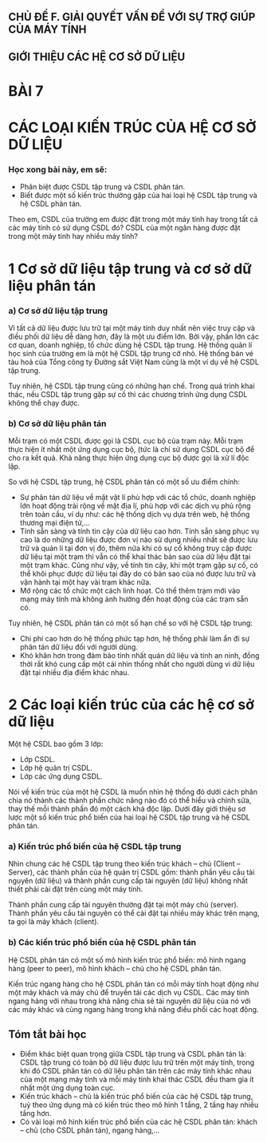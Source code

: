 ## CHỦ ĐỀ F. GIẢI QUYẾT VẤN ĐỀ VỚI SỰ TRỢ GIÚP CỦA MÁY TÍNH
## GIỚI THIỆU CÁC HỆ CƠ SỞ DỮ LIỆU
# BÀI 7
# CÁC LOẠI KIẾN TRÚC CỦA HỆ CƠ SỞ DỮ LIỆU

### Học xong bài này, em sẽ:

- Phân biệt được CSDL tập trung và CSDL phân tán.
- Biết được một số kiến trúc thường gặp của hai loại hệ CSDL tập trung và hệ CSDL phân tán.

Theo em, CSDL của trường em được đặt trong một máy tính hay trong tất cả các máy tính có sử dụng CSDL đó? CSDL của một ngân hàng được đặt trong một máy tính hay nhiều máy tính?

# 1 Cơ sở dữ liệu tập trung và cơ sở dữ liệu phân tán

### a) Cơ sở dữ liệu tập trung

Vì tất cả dữ liệu được lưu trữ tại một máy tính duy nhất nên việc truy cập và điều phối dữ liệu dễ dàng hơn, đây là một ưu điểm lớn. Bởi vậy, phần lớn các cơ quan, doanh nghiệp, tổ chức dùng hệ CSDL tập trung. Hệ thống quản lí học sinh của trường em là một hệ CSDL tập trung cỡ nhỏ. Hệ thống bán vé tàu hoả của Tổng công ty Đường sắt Việt Nam cũng là một ví dụ về hệ CSDL tập trung.

Tuy nhiên, hệ CSDL tập trung cũng có những hạn chế. Trong quá trình khai thác, nếu CSDL tập trung gặp sự cố thì các chương trình ứng dụng CSDL không thể chạy được.

### b) Cơ sở dữ liệu phân tán

Mỗi trạm có một CSDL được gọi là CSDL cục bộ của trạm này. Mỗi trạm thực hiện ít nhất một ứng dụng cục bộ, (tức là chỉ sử dụng CSDL cục bộ để cho ra kết quả. Khả năng thực hiện ứng dụng cục bộ được gọi là xử lí độc lập.

So với hệ CSDL tập trung, hệ CSDL phân tán có một số ưu điểm chính:

- Sự phân tán dữ liệu về mặt vật lí phù hợp với các tổ chức, doanh nghiệp lớn hoạt động trải rộng về mặt địa lí, phù hợp với các dịch vụ phủ rộng trên toàn cầu, ví dụ như: các hệ thống dịch vụ dựa trên web, hệ thống thương mại điện tử,...
- Tính sẵn sàng và tính tin cậy của dữ liệu cao hơn. Tính sẵn sàng phục vụ cao là do những dữ liệu được đơn vị nào sử dụng nhiều nhất sẽ được lưu trữ và quản lí tại đơn vị đó, thêm nữa khi có sự cố không truy cập được dữ liệu tại một trạm thì vẫn có thể khai thác bản sao của dữ liệu đặt tại một trạm khác. Cũng như vậy, về tính tin cậy, khi một trạm gặp sự cố, có thể khôi phục được dữ liệu tại đây do có bản sao của nó được lưu trữ và vận hành tại một hay vài trạm khác nữa.
- Mở rộng các tổ chức một cách linh hoạt. Có thể thêm trạm mới vào mạng máy tính mà không ảnh hưởng đến hoạt động của các trạm sẵn có.

Tuy nhiên, hệ CSDL phân tán có một số hạn chế so với hệ CSDL tập trung:

- Chi phí cao hơn do hệ thống phức tạp hơn, hệ thống phải làm ẩn đi sự phân tán dữ liệu đối với người dùng.
- Khó khăn hơn trong đảm bảo tính nhất quán dữ liệu và tính an ninh, đồng thời rất khó cung cấp một cái nhìn thống nhất cho người dùng vì dữ liệu đặt tại nhiều địa điểm khác nhau.

# 2 Các loại kiến trúc của các hệ cơ sở dữ liệu

Một hệ CSDL bao gồm 3 lớp:

- Lớp CSDL.
- Lớp hệ quản trị CSDL.
- Lớp các ứng dụng CSDL.

Nói về kiến trúc của một hệ CSDL là muốn nhìn hệ thống đó dưới cách phân chia nó thành các thành phần chức năng nào đó có thể hiểu và chỉnh sửa, thay thế mỗi thành phần đó một cách khá độc lập. Dưới đây giới thiệu sơ lược một số kiến trúc phổ biến của hai loại hệ CSDL tập trung và hệ CSDL phân tán.

### a) Kiến trúc phổ biến của hệ CSDL tập trung

Nhìn chung các hệ CSDL tập trung theo kiến trúc khách – chủ (Client – Server), các thành phần của hệ quản trị CSDL gồm: thành phần yêu cầu tài nguyên (dữ liệu) và thành phần cung cấp tài nguyên (dữ liệu) không nhất thiết phải cài đặt trên cùng một máy tính.

Thành phần cung cấp tài nguyên thường đặt tại một máy chủ (server). Thành phần yêu cầu tài nguyên có thể cài đặt tại nhiều máy khác trên mạng, ta gọi là máy khách (client).

### b) Các kiến trúc phổ biến của hệ CSDL phân tán

Hệ CSDL phân tán có một số mô hình kiến trúc phổ biến: mô hình ngang hàng (peer to peer), mô hình khách – chủ cho hệ CSDL phân tán.

Kiến trúc ngang hàng cho hệ CSDL phân tán có mỗi máy tính hoạt động như một máy khách và máy chủ để truyền tải các dịch vụ CSDL. Các máy tính ngang hàng với nhau trong khả năng chia sẻ tài nguyên dữ liệu của nó với các máy khác và cùng ngang hàng trong khả năng điều phối các hoạt động.

## Tóm tắt bài học

- Điểm khác biệt quan trọng giữa CSDL tập trung và CSDL phân tán là: CSDL tập trung có toàn bộ dữ liệu được lưu trữ trên một máy tính, trong khi đó CSDL phân tán có dữ liệu phân tán trên các máy tính khác nhau của một mạng máy tính và mỗi máy tính khai thác CSDL đều tham gia ít nhất một ứng dụng toàn cục.
- Kiến trúc khách – chủ là kiến trúc phổ biến của các hệ CSDL tập trung, tuỳ theo ứng dụng mà có kiến trúc theo mô hình 1 tầng, 2 tầng hay nhiều tầng hơn.
- Có vài loại mô hình kiến trúc phổ biến của các hệ CSDL phân tán: khách – chủ (cho CSDL phân tán), ngang hàng,...
